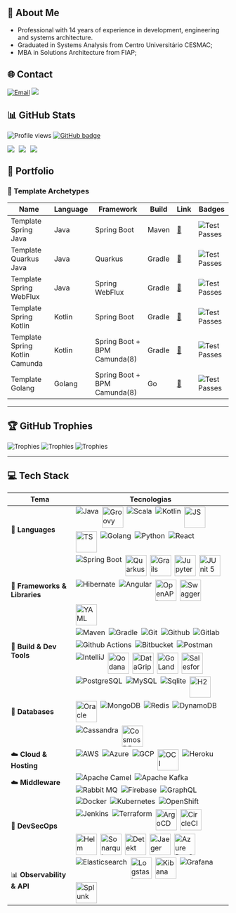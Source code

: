 ##  💫 About Me

- Professional with 14 years of experience in development, engineering and systems architecture.
- Graduated in Systems Analysis from Centro Universitário CESMAC;
- MBA in Solutions Architecture from FIAP;

## 🌐 Contact
[![Email](https://img.shields.io/badge/Gmail-renatoctorres-red?style=for-the-badge&logo=gmail)](mailto:renatoctorres@gmail.com)
<a href="https://www.linkedin.com/in/renatoctorres/"><img src="https://img.shields.io/badge/linkedin-renatoctorres-%230077B5.svg?&style=for-the-badge&logo=linkedin&logoColor=white" /></a>

## 📊 GitHub Stats

![Profile views](https://komarev.com/ghpvc/?username=renatoctorres&style=for-the-badge)
<a href="https://github.com/renatoctorres?tab=followers">
<img src="https://img.shields.io/github/followers/renatoctorres?tab=followers?label=blue&logo=github&style=for-the-badge" alt="GitHub badge" />
</a>
<div style="display: flex; justify-content: left; gap: 10px; flex-wrap: wrap;">
  <img src="https://github-readme-stats.vercel.app/api/top-langs/?username=renatoctorres&theme=vision-friendly-dark&hide_border=false&include_all_commits=false&count_private=false&layout=compact"/>
  <img src="https://github-readme-stats.vercel.app/api?username=renatoctorres&theme=vision-friendly-dark&hide_border=false&include_all_commits=false&count_private=false"/>
  <img src="https://github-readme-streak-stats.herokuapp.com/?user=renatoctorres&theme=vision-friendly-dark&hide_border=false"/>
</div>

##  📜 Portfolio

###  🧰 Template Archetypes

| Name                           | Language | Framework                    | Build  | Link                                                                    | Badges                                                                                                                     |
|--------------------------------|----------|------------------------------|--------|-------------------------------------------------------------------------|----------------------------------------------------------------------------------------------------------------------------|
| Template Spring Java           | Java     | Spring Boot                  | Maven  | [🔗](https://github.com/renatoctorres/template-spring-java)             | <img src="https://github.com/renatoctorres/template-spring-java/workflows/Test/badge.svg" alt="Test Passes" />             | 
| Template Quarkus Java          | Java     | Quarkus                      | Gradle | [🔗](https://github.com/renatoctorres/template-quarkus)                 | <img src="https://github.com/renatoctorres/template-quarkus/workflows/Test/badge.svg" alt="Test Passes" />                 | 
| Template Spring WebFlux        | Java     | Spring WebFlux               | Gradle | [🔗](https://github.com/renatoctorres/template-spring-webflux)          | <img src="https://github.com/renatoctorres/template-spring-webflux/workflows/Test/badge.svg" alt="Test Passes" />          | 
| Template Spring Kotlin         | Kotlin   | Spring Boot                  | Gradle | [🔗](https://github.com/renatoctorres/template-spring-kotlin)           | <img src="https://github.com/renatoctorres/template-spring-kotlin/workflows/Test/badge.svg" alt="Test Passes" />           | 
| Template Spring Kotlin Camunda | Kotlin   | Spring Boot + BPM Camunda(8) | Gradle | [🔗](https://github.com/renatoctorres/template-spring-kotlin-camunda-8) | <img src="https://github.com/renatoctorres/template-spring-kotlin-camunda-8/workflows/Test/badge.svg" alt="Test Passes" /> |                                                                                                                 
| Template Golang                | Golang   | Spring Boot + BPM Camunda(8) | Go     | [🔗](https://github.com/renatoctorres/template-golang)                  | <img src="https://github.com/renatoctorres/template-golang/workflows/docker-image/badge.svg" alt="Test Passes" />                  |                                                                                                                 

---

## 🏆 GitHub Trophies

![Trophies](https://github-trophies.vercel.app/?username=renatoctorres&theme=onestar&no-bg=false&column=2&margin-h=0&no-frame=true&rank=SECRET,SSS,SS,S)
![Trophies](https://github-profile-trophy.vercel.app/?username=renatoctorres&theme=onestar&no-bg=false&column=1&margin-h=0&no-frame=true&rank=AAA)
![Trophies](https://github-trophies.vercel.app/?username=renatoctorres&theme=onestar&no-bg=false&column=4&margin-h=0&no-frame=true&rank=AAA,AA,A,B,C)
___

## 💻 Tech Stack

| Tema                          | Tecnologias                                                                                                                                                                                                                                                                                                                                                                                                                                                                                                                                                                                                                                                                                                                                                                                                                                                                                                                                                                                                                                                                                                                                                         |
|-------------------------------|---------------------------------------------------------------------------------------------------------------------------------------------------------------------------------------------------------------------------------------------------------------------------------------------------------------------------------------------------------------------------------------------------------------------------------------------------------------------------------------------------------------------------------------------------------------------------------------------------------------------------------------------------------------------------------------------------------------------------------------------------------------------------------------------------------------------------------------------------------------------------------------------------------------------------------------------------------------------------------------------------------------------------------------------------------------------------------------------------------------------------------------------------------------------|
| 🧠 **Languages**              | <div style="display: flex; gap: 8px; flex-wrap: wrap;"> <img src="https://skillicons.dev/icons?i=java" alt="Java"/> <img src="https://icon.icepanel.io/Technology/svg/Apache-Groovy.svg" width="48" height="48" alt="Groovy"/> <img src="https://skillicons.dev/icons?i=scala" alt="Scala"/> <img src="https://skillicons.dev/icons?i=kotlin" alt="Kotlin"/> <img src="https://icon.icepanel.io/Technology/svg/JavaScript.svg" width="48" height="48" alt="JS"/> <img src="https://icon.icepanel.io/Technology/svg/TypeScript.svg" width="48" height="48" alt="TS"/> <img src="https://skillicons.dev/icons?i=golang" alt="Golang"/> <img src="https://skillicons.dev/icons?i=py" alt="Python"/> <img src="https://skillicons.dev/icons?i=react" alt="React"/> </div>                                                                                                                                                                                                                                                                                                                                                                                               |
| 🧩 **Frameworks & Libraries** | <div style="display: flex; gap: 8px; flex-wrap: wrap;"> <img src="https://skillicons.dev/icons?i=spring" alt="Spring Boot"/> <img src="https://icon.icepanel.io/Technology/svg/Quarkus.svg" width="48" height="48" alt="Quarkus"/> <img src="https://icon.icepanel.io/Technology/svg/Grails.svg" width="48" height="48" alt="Grails"/> <img src="https://icon.icepanel.io/Technology/svg/Jupyter.svg" width="48" height="48" alt="Jupyter"/> <img src="https://junit.org/junit5/assets/img/junit5-logo.png" height="48" alt="JUnit 5"/> <img src="https://skillicons.dev/icons?i=hibernate" alt="Hibernate"/> <img src="https://skillicons.dev/icons?i=angular" alt="Angular"/> <img src="https://icon.icepanel.io/Technology/svg/OpenAPI.svg" width="48" height="48" alt="OpenAPI"/> <img src="https://icon.icepanel.io/Technology/svg/Swagger.svg" width="48" height="48" alt="Swagger"/> <img src="https://icon.icepanel.io/Technology/svg/YAML.svg" width="48" height="48" alt="YAML"/> </div>                                                                                                                                                                  |
| 🧰 **Build & Dev Tools**      | <div style="display: flex; gap: 8px; flex-wrap: wrap;"> <img src="https://skillicons.dev/icons?i=maven" alt="Maven"/> <img src="https://skillicons.dev/icons?i=gradle" alt="Gradle"/> <img src="https://skillicons.dev/icons?i=git" alt="Git"/> <img src="https://skillicons.dev/icons?i=github" alt="Github"/> <img src="https://skillicons.dev/icons?i=gitlab" alt="Gitlab"/> <img src="https://skillicons.dev/icons?i=githubactions" alt="Github Actions"/> <img src="https://skillicons.dev/icons?i=bitbucket" alt="Bitbucket"/> <img src="https://skillicons.dev/icons?i=postman" alt="Postman"/> <img src="https://skillicons.dev/icons?i=idea" alt="IntelliJ"/> <img src="https://icon.icepanel.io/Technology/svg/Qodana.svg" width="48" height="48" alt="Qodana"/> <img src="https://icon.icepanel.io/Technology/svg/DataGrip.svg" width="48" height="48" alt="DataGrip"/> <img src="https://icon.icepanel.io/Technology/svg/GoLand.svg" width="48" height="48" alt="GoLand"/> <img src="https://icon.icepanel.io/Technology/svg/Salesforce.svg" width="48" height="48" alt="Salesforce"/> </div>                                                           |
| 🧮 **Databases**              | <div style="display: flex; gap: 8px; flex-wrap: wrap;"> <img src="https://skillicons.dev/icons?i=postgres" alt="PostgreSQL"/> <img src="https://skillicons.dev/icons?i=mysql" alt="MySQL"/> <img src="https://skillicons.dev/icons?i=sqlite" alt="Sqlite"/> <img src="https://dbdb.io/media/logos/h2-logo.svg" width="48" height="48" alt="H2"/> <img src="https://icon.icepanel.io/Technology/svg/Oracle.svg" width="48" height="48" alt="Oracle"/> <img src="https://skillicons.dev/icons?i=mongo" alt="MongoDB"/> <img src="https://skillicons.dev/icons?i=redis" alt="Redis"/> <img src="https://skillicons.dev/icons?i=dynamodb" alt="DynamoDB"/> <img src="https://skillicons.dev/icons?i=cassandra" alt="Cassandra"/> <img src="https://icon.icepanel.io/Technology/svg/Cosmos-BD.svg" width="48" height="48" alt="CosmosDB"/> </div>                                                                                                                                                                                                                                                                                                                        |
| ☁️ **Cloud & Hosting**        | <div style="display: flex; gap: 8px; flex-wrap: wrap;"> <img src="https://skillicons.dev/icons?i=aws" alt="AWS"/> <img src="https://skillicons.dev/icons?i=azure" alt="Azure"/> <img src="https://skillicons.dev/icons?i=gcp" alt="GCP"/> <img src="https://cdn.worldvectorlogo.com/logos/oracle-cloud-1.svg" width="48" height="48" alt="OCI"/> <img src="https://skillicons.dev/icons?i=heroku" alt="Heroku"/> </div>                                                                                                                                                                                                                                                                                                                                                                                                                                                                                                                                                                                                                                                                                                                                             |
| ☁️ **Middleware**             | <div style="display: flex; gap: 8px; flex-wrap: wrap;"> <img src="https://skillicons.dev/icons?i=ocaml" alt="Apache Camel"/> <img src="https://skillicons.dev/icons?i=kafka" alt="Apache Kafka"/> <img src="https://skillicons.dev/icons?i=rabbitmq" alt="Rabbit MQ"/> <img src="https://skillicons.dev/icons?i=firebase" alt="Firebase"/> <img src="https://skillicons.dev/icons?i=graphql" alt="GraphQL"/> </div>                                                                                                                                                                                                                                                                                                                                                                                                                                                                                                                                                                                                                                                                                                                                                 |
| 🔐 **DevSecOps**              | <div style="display: flex; gap: 8px; flex-wrap: wrap;"> <img src="https://skillicons.dev/icons?i=docker" alt="Docker"/> <img src="https://skillicons.dev/icons?i=kubernetes" alt="Kubernetes"/> <img src="https://skillicons.dev/icons?i=openshift" alt="OpenShift"/> <img src="https://skillicons.dev/icons?i=jenkins" alt="Jenkins"/> <img src="https://skillicons.dev/icons?i=terraform" alt="Terraform"/> <img src="https://icon.icepanel.io/Technology/svg/Argo-CD.svg" width="48" height="48" alt="ArgoCD"/> <img src="https://icon.icepanel.io/Technology/svg/CircleCI.svg" width="48" height="48" alt="CircleCI"/> <img src="https://icon.icepanel.io/Technology/svg/Helm.svg" width="48" height="48" alt="Helm"/> <img src="https://icon.icepanel.io/Technology/svg/SonarQube.svg" width="48" height="48" alt="Sonarqube"/> <img src="https://detekt.dev/img/home/detekt-logo.svg" width="48" height="48" alt="Detekt"/> <img src="https://icon.icepanel.io/Technology/svg/Jaeger-Tracing.svg" width="48" height="48" alt="Jaeger"/> <img src="https://icon.icepanel.io/Technology/svg/Azure-Devops.svg" width="48" height="48" alt="Azure DevOps"/> </div> |
| 📊 **Observability & API**    | <div style="display: flex; gap: 8px; flex-wrap: wrap;"> <img src="https://skillicons.dev/icons?i=elasticsearch" alt="Elasticsearch"/> <img src="https://icon.icepanel.io/Technology/svg/Logstash.svg" width="48" height="48" alt="Logstash"/> <img src="https://www.vectorlogo.zone/logos/elasticco_kibana/elasticco_kibana-icon.svg" width="48" height="48" alt="Kibana"/> <img src="https://skillicons.dev/icons?i=grafana" alt="Grafana"/> <img src="https://icon.icepanel.io/Technology/svg/Splunk.svg" width="48" height="48" alt="Splunk"/> </div>                                                                                                                                                                                                                                                                                                                                                                                                                                                                                                                                                                                                            |

